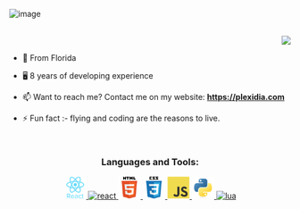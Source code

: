 ![image](https://raw.githubusercontent.com/iKeaton/iKeaton/0eb33cb6db2b8d52b42b0e17ef44557f5848a85a/Group%201.svg)

<br>

<a href="https://discord.com/users/785699347223412768">
  <img src="https://lanyard-profile-readme.vercel.app/api/785699347223412768?hideTimestamp=true&idleMessage=Just%20bing%20chillin'%20at%20the%20moment..." align="right" />
</a>

<br>


- 🌴 From Florida

- 🖥️ 8 years of developing experience

- 📫 Want to reach me? Contact me on my website: **https://plexidia.com**

- ⚡ Fun fact :- flying and coding are the reasons to live.

<br>

<h3 align="center">Languages and Tools:</h3>
<p align="center"> 
  <a href="https://reactjs.org/" target="_blank" rel="noreferrer"> <img
      src="https://raw.githubusercontent.com/devicons/devicon/master/icons/react/react-original-wordmark.svg"
      alt="react" width="40" height="40" /> </a> 
  <a href="https://www.typescriptlang.org/" target="_blank" rel="noreferrer"> 
    <img src="https://cdn.worldvectorlogo.com/logos/typescript.svg" alt="react" width="40" height="40" /> 
  </a>
  <a href="https://www.w3.org/html/" target="_blank" rel="noreferrer"> 
    <img src="https://raw.githubusercontent.com/devicons/devicon/master/icons/html5/html5-original-wordmark.svg" alt="html5" width="40" height="40" /> 
  </a> 
  <a href="https://www.w3schools.com/css/" target="_blank" rel="noreferrer"> 
    <img src="https://raw.githubusercontent.com/devicons/devicon/master/icons/css3/css3-original-wordmark.svg" alt="css3" width="40" height="40" /> 
  </a> 
  <a href="https://www.javascript.com/" target="_blank" rel="noreferrer"> 
  <img src="https://raw.githubusercontent.com/devicons/devicon/master/icons/javascript/javascript-original.svg" alt="javascript" width="40" height="40" />
  </a> 
  <a href="https://www.python.org" target="_blank" rel="noreferrer"> 
  <img src="https://raw.githubusercontent.com/devicons/devicon/master/icons/python/python-original.svg" alt="python" width="40" height="40" /> 
  </a>  
  <a href="https://www.lua.org/" target="_blank" rel="noreferrer">
  <img src="https://www.vectorlogo.zone/logos/lua/lua-official.svg" alt="lua" width="40" height="40" />
  </a>
</p>
